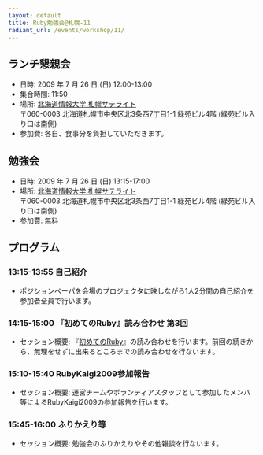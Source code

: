 ```yaml
---
layout: default
title: Ruby勉強会@札幌-11
radiant_url: /events/workshop/11/
---
```

## ランチ懇親会

- 日時: 2009 年 7 月 26 日 (日) 12:00-13:00
- 集合時間: 11:50
- 場所: [北海道情報大学 札幌サテライト](/misc/hiu_satelite)<br/>
〒060-0003 北海道札幌市中央区北3条西7丁目1-1 緑苑ビル4階 (緑苑ビル入り口は南側)
- 参加費: 各自、食事分を負担していただきます。

## 勉強会

- 日時: 2009 年 7 月 26 日 (日) 13:15-17:00
- 場所: [北海道情報大学 札幌サテライト](/misc/hiu_satelite)<br/>
〒060-0003 北海道札幌市中央区北3条西7丁目1-1 緑苑ビル4階 (緑苑ビル入り口は南側)
- 参加費: 無料

## プログラム

### 13:15-13:55 自己紹介
- ポジションペーパを会場のプロジェクタに映しながら1人2分間の自己紹介を参加者全員で行います。

### 14:15-15:00 『初めてのRuby』読み合わせ 第3回 
- セッション概要: 『[初めてのRuby](http://www.oreilly.co.jp/books/9784873113678/)』の読み合わせを行います。前回の続きから、無理をせずに出来るところまでの読み合わせを行ないます。

### 15:10-15:40 RubyKaigi2009参加報告 
- セッション概要: 運営チームやボランティアスタッフとして参加したメンバ等によるRubyKaigi2009の参加報告を行います。

### 15:45-16:00 ふりかえり等
- セッション概要: 勉強会のふりかえりやその他雑談を行ないます。
